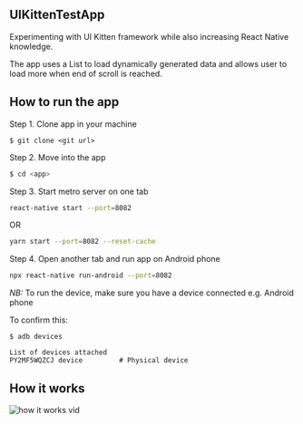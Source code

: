 ## UIKittenTestApp
Experimenting with UI Kitten framework while also increasing React Native knowledge.

The app uses a List to load dynamically generated data and allows user to load more when end of scroll is reached.

## How to run the app

Step 1. Clone app in your machine
```
$ git clone <git url>
```

Step 2. Move into the app

```bash
$ cd <app>
```

Step 3. Start metro server on one tab

```sh
react-native start --port=8082
```

OR

```sh
yarn start --port=8082 --reset-cache
```

Step 4. Open another tab and run app on Android phone

```sh
npx react-native run-android --port=8082
```

*NB:* To run the device, make sure you have a device connected e.g. Android phone

To confirm this:

   ```
   $ adb devices

   List of devices attached
   PY2MF5WQZCJ device         # Physical device
   ```

   ## How it works
   ![how it works vid](https://user-images.githubusercontent.com/3224157/155660600-57075ce2-8ded-423c-bb90-6ae6b04ff4c8.gif)